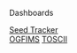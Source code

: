 Dashboards

[Seed Tracker](https://lookerstudio.google.com/reporting/658db558-3ed5-4607-bbf2-75adffc6eb69) <br>
[OGFIMS](https://lookerstudio.google.com/reporting/eb798a29-eed4-4c71-8d58-6c0737dfcab6)
[TOSCII](https://lookerstudio.google.com/reporting/feb528fd-09f0-4531-856b-d61700581fd3)
